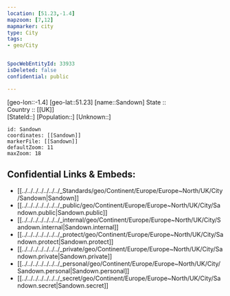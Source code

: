 ```yaml
---
location: [51.23,-1.4] 
mapzoom: [7,12] 
mapmarker: city 
type: City
tags:
- geo/City


SpocWebEntityId: 33933
isDeleted: false
confidential: public

---
```

[geo-lon::-1.4] 
[geo-lat::51.23] 
[name::Sandown] 
State ::  
Country :: [[UK]]  
[StateId::] 
[Population::] 
[Unknown::] 


```leaflet
id: Sandown
coordinates: [[Sandown]] 
markerFile: [[Sandown]] 
defaultZoom: 11 
maxZoom: 18
```


## Confidential Links & Embeds: 
- [[../../../../../../../_Standards/geo/Continent/Europe/Europe~North/UK/City/Sandown|Sandown]] 
- [[../../../../../../../_public/geo/Continent/Europe/Europe~North/UK/City/Sandown.public|Sandown.public]] 
- [[../../../../../../../_internal/geo/Continent/Europe/Europe~North/UK/City/Sandown.internal|Sandown.internal]] 
- [[../../../../../../../_protect/geo/Continent/Europe/Europe~North/UK/City/Sandown.protect|Sandown.protect]] 
- [[../../../../../../../_private/geo/Continent/Europe/Europe~North/UK/City/Sandown.private|Sandown.private]] 
- [[../../../../../../../_personal/geo/Continent/Europe/Europe~North/UK/City/Sandown.personal|Sandown.personal]] 
- [[../../../../../../../_secret/geo/Continent/Europe/Europe~North/UK/City/Sandown.secret|Sandown.secret]] 
